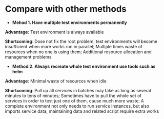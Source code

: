 # Compare with other methods

- **Mehod 1. Have multiple test environments permanently**

**Advantage**: Test environment is always available

**Shortcoming**: Dose not fix the root problem, test environments will become insufficient when more works run in parallel; Multiple times waste of resources when no one is using them; Additional resource allocation and management problems

- **Method 2. Always recreate whole test environment use tools such as helm**

**Advantage**: Minimal waste of resources when idle

**Shortcoming**: Pull up all services in batches may take as long as several minutes to tens of minutes; Sometimes have to pull the whole set of services in order to test just one of them, cause much more waste; A complete environment not only needs to run service instances, but also imports service data, maintaining data and related script require extra works
